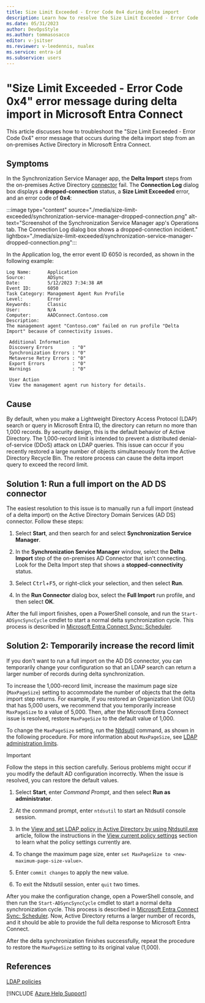 ```yaml
---
title: Size Limit Exceeded - Error Code 0x4 during delta import
description: Learn how to resolve the Size Limit Exceeded - Error Code 0x4 error during the delta import step for an on-premises connector in Microsoft Entra Connect.
ms.date: 05/31/2023
author: DevOpsStyle
ms.author: tommasosacco
editor: v-jsitser
ms.reviewer: v-leedennis, nualex
ms.service: entra-id
ms.subservice: users
---
```

# "Size Limit Exceeded - Error Code 0x4" error message during delta import in Microsoft Entra Connect

This article discusses how to troubleshoot the "Size Limit Exceeded - Error Code 0x4" error message that occurs during the delta import step from an on-premises Active Directory in Microsoft Entra Connect.

## Symptoms

In the Synchronization Service Manager app, the **Delta Import** steps from the on-premises Active Directory [connector](/azure/active-directory/hybrid/connect/how-to-connect-sync-service-manager-ui-operations) fail. The **Connection Log** dialog box displays a **dropped-connection** status, a **Size Limit Exceeded** error, and an error code of **0x4**:

:::image type="content" source="./media/size-limit-exceeded/synchronization-service-manager-dropped-connection.png" alt-text="Screenshot of the Synchronization Service Manager app's Operations tab. The Connection Log dialog box shows a dropped-connection incident." lightbox="./media/size-limit-exceeded/synchronization-service-manager-dropped-connection.png":::

In the Application log, the error event ID 6050 is recorded, as shown in the following example:

```output
Log Name:      Application
Source:        ADSync
Date:          5/12/2023 7:34:38 AM
Event ID:      6050
Task Category: Management Agent Run Profile
Level:         Error
Keywords:      Classic
User:          N/A
Computer:      AADConnect.Contoso.com
Description:
The management agent "Contoso.com" failed on run profile "Delta Import" because of connectivity issues.
 
 Additional Information
 Discovery Errors       : "0"
 Synchronization Errors : "0"
 Metaverse Retry Errors : "0"
 Export Errors          : "0"
 Warnings               : "0"
 
 User Action
 View the management agent run history for details.
```


## Cause

By default, when you make a Lightweight Directory Access Protocol (LDAP) search or query in Microsoft Entra ID, the directory can return no more than 1,000 records. By security design, this is the default behavior of Active Directory. The 1,000-record limit is intended to prevent a distributed denial-of-service (DDoS) attack on LDAP queries. This issue can occur if you recently restored a large number of objects simultaneously from the Active Directory Recycle Bin. The restore process can cause the delta import query to exceed the record limit.

## Solution 1: Run a full import on the AD DS connector

The easiest resolution to this issue is to manually run a full import (instead of a delta import) on the Active Directory Domain Services (AD DS) connector. Follow these steps:

1. Select **Start**, and then search for and select **Synchronization Service Manager**.

2. In the **Synchronization Service Manager** window, select the **Delta Import** step of the on-premises AD Connector that isn't connecting. Look for the Delta Import step that shows a **stopped-connectivity** status.

3. Select <kbd>Ctrl</kbd>+<kbd>F5</kbd>, or right-click your selection, and then select **Run**.

4. In the **Run Connector** dialog box, select the **Full Import** run profile, and then select **OK**.

After the full import finishes, open a PowerShell console, and run the `Start-ADSyncSyncCycle` cmdlet to start a normal delta synchronization cycle. This process is described in [Microsoft Entra Connect Sync: Scheduler][Start-ADSyncSyncCycle].

## Solution 2: Temporarily increase the record limit

If you don't want to run a full import on the AD DS connector, you can temporarily change your configuration so that an LDAP search can return a larger number of records during delta synchronization.

To increase the 1,000-record limit, increase the maximum page size (`MaxPageSize`) setting to accommodate the number of objects that the delta import step returns. For example, if you restored an Organization Unit (OU) that has 5,000 users, we recommend that you temporarily increase `MaxPageSize` to a value of 5,000. Then, after the Microsoft Entra Connect issue is resolved, restore `MaxPageSize` to the default value of 1,000.

To change the `MaxPageSize` setting, run the [Ntdsutil](/previous-versions/windows/it-pro/windows-server-2012-r2-and-2012/cc753343(v=ws.11)) command, as shown in the following procedure. For more information about `MaxPageSize`, see [LDAP administration limits](../../windows-server/identity/view-set-ldap-policy-using-ntdsutil.md#ldap-administration-limits).

> [!IMPORTANT]  
> Follow the steps in this section carefully. Serious problems might occur if you modify the default AD configuration incorrectly. When the issue is resolved, you can restore the default values.

1. Select **Start**, enter *Command Prompt*, and then select **Run as administrator**.

2. At the command prompt, enter `ntdsutil` to start an Ntdsutil console session.

3. In the [View and set LDAP policy in Active Directory by using Ntdsutil.exe](../../windows-server/identity/view-set-ldap-policy-using-ntdsutil.md) article, follow the instructions in the [View current policy settings](../../windows-server/identity/view-set-ldap-policy-using-ntdsutil.md#view-current-policy-settings) section to learn what the policy settings currently are.

4. To change the maximum page size, enter `set MaxPageSize to <new-maximum-page-size-value>`.

5. Enter `commit changes` to apply the new value.

6. To exit the Ntdsutil session, enter `quit` two times.

After you make the configuration change, open a PowerShell console, and then run the `Start-ADSyncSyncCycle` cmdlet to start a normal delta synchronization cycle. This process is described in [Microsoft Entra Connect Sync: Scheduler][Start-ADSyncSyncCycle]. Now, Active Directory returns a larger number of records, and it should be able to provide the full delta response to Microsoft Entra Connect.

After the delta synchronization finishes successfully, repeat the procedure to restore the `MaxPageSize` setting to its original value (1,000).

## References

[LDAP policies](/previous-versions/windows/it-pro/windows-server-2012-r2-and-2012/cc770976(v=ws.11))

[!INCLUDE [Azure Help Support](../../includes/azure-help-support.md)]

[Start-ADSyncSyncCycle]: /azure/active-directory/hybrid/connect/how-to-connect-sync-feature-scheduler
